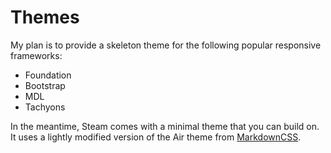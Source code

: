 <!---
title: Steam Themes
--->

# Themes

My plan is to provide a skeleton theme for the following popular responsive frameworks:

- Foundation
- Bootstrap
- MDL
- Tachyons

In the meantime, Steam comes with a minimal theme that you can build on. It uses a lightly modified version of the Air theme from [MarkdownCSS](http://markdowncss.github.io).